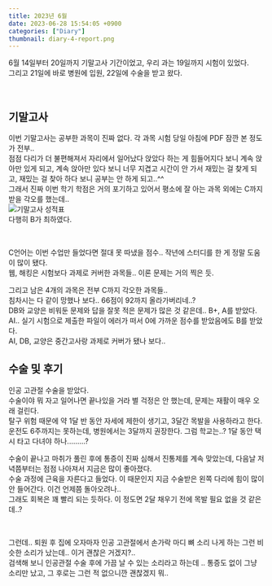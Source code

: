 ```yaml
---
title: 2023년 6월
date: 2023-06-28 15:54:05 +0900
categories: ["Diary"]
thumbnail: diary-4-report.png
---
```


6월 14일부터 20일까지 기말고사 기간이었고, 우리 과는 19일까지 시험이 있었다.  
그리고 21일에 바로 병원에 입원, 22일에 수술을 받고 왔다.

<br/>

## 기말고사
이번 기말고사는 공부한 과목이 진짜 없다. 각 과목 시험 당일 아침에 PDF 잠깐 본 정도가 전부..  
점점 다리가 더 불편해져서 자리에서 일어났다 앉았다 하는 게 힘들어지다 보니 계속 앉아만 있게 되고,
계속 앉아만 있다 보니 너무 지겹고 시간이 안 가서 재밌는 걸 찾게 되고,
재밌는 걸 찾아 하다 보니 공부는 안 하게 되고..^^  
그래서 진짜 이번 학기 학점은 거의 포기하고 있어서 평소에 잘 아는 과목 외에는 C까지 받을 각오를 했는데..  
![기말고사 성적표](diary-4-report.png)  
다행히 B가 최하였다.

<br/>

C언어는 이번 수업만 들었다면 절대 못 따냈을 점수.. 작년에 스터디를 한 게 정말 도움이 많이 됐다.  
웹, 해킹은 시험보다 과제로 커버한 과목들.. 이론 문제는 거의 찍은 듯.

그리고 남은 4개의 과목은 전부 C까지 각오한 과목들..  
침차시는 다 같이 망했나 보다.. 66점이 92까지 올라가버리네..?  
DB와 교양은 비워둔 문제와 답을 잘못 적은 문제가 많은 것 같은데.. B+, A를 받았다.  
AI.. 실기 시험으로 제출한 파일이 에러가 떠서 0에 가까운 점수를 받았음에도 B를 받았다.  
AI, DB, 교양은 중간고사랑 과제로 커버가 됐나 보다..

## 수술 및 후기
인공 고관절 수술을 받았다.  
수술이야 뭐 자고 일어나면 끝나있을 거라 별 걱정은 안 했는데, 문제는 재활이 매우 오래 걸린다.  
탈구 위험 때문에 약 1달 반 동안 자세에 제한이 생기고, 3달간 목발을 사용하라고 한다.  
운전도 6주까지는 못하는데, 병원에서는 3달까지 권장한다. 그럼 학교는..? 1달 동안 택시 타고 다녀야 하나.........?

수술이 끝나고 마취가 풀린 후에 통증이 진짜 심해서 진통제를 계속 맞았는데, 다음날 저녁쯤부터는 점점 나아져서 지금은 많이 좋아졌다.  
수술 과정에 근육을 자른다고 들었다. 이 때문인지 지금 수술받은 왼쪽 다리에 힘이 많이 안 들어간다. 이건 언제쯤 돌아오려나..  
그래도 회복은 꽤 빨리 되는 듯하다. 이 정도면 2달 채우기 전에 목발 필요 없을 것 같은데..?

<br/>

그런데.. 퇴원 후 집에 오자마자 인공 고관절에서 손가락 마디 뼈 소리 나게 하는 그런 비슷한 소리가 났는데.. 이거 괜찮은 거겠지?..  
검색해 보니 인공관절 수술 후에 가끔 날 수 있는 소리라고 하는데 .. 통증도 없이 그냥 소리만 났고, 그 후로는 그런 적 없으니깐 괜찮겠지 뭐..
